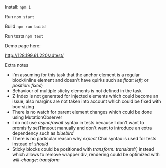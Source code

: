 Install:
`npm i`

Run
`npm start`

Build
`npm run build`

Run tests
`npm test`

Demo page here:

http://128.199.61.220/adtest/

Extra notes

- I'm assuming for this task that the anchor element is a regular block/inline element and doesn't have quirks such as _float: left;_ or _position: fixed;_
- Behaviour of multiple sticky elements is not defined in the task
- Z-Index is not generated for injected elements which could become an issue, also margins are not taken into account which could be fixed with box-sizing
- There is no watch for parent element changes which could be done using MutationObserver
- I do not use _async/await_ syntax in tests because I don't want to promisify setTimeout manually and don't want to introduce an extra dependency such as _bluebird_
- There is no particular reason why _expect_ Chai syntax is used for tests instead of _should_
- Sticky blocks could be positioned with _transform: translateY;_ instead which allows to remove wrapper div, rendering could be optimized with _will-change: transform_
